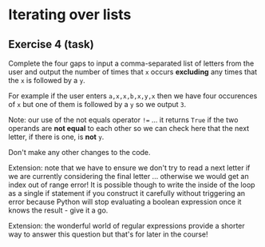# Iterating over lists
## Exercise 4 (task)

Complete the four gaps to input a comma-separated list of letters from the user and output the number of times that `x` occurs **excluding** any times that the `x` is followed by a `y`.

For example if the user enters `a,x,x,b,x,y,x` then we have four occurences of `x` but one of them is followed by a `y` so we output `3`.

Note: our use of the not equals operator `!=` ... it returns `True` if the two operands are **not equal** to each other so we can check here that the next letter, if there is one, is **not** `y`.

Don't make any other changes to the code.

Extension: note that we have to ensure we don't try to read a next letter if we are currently considering the final letter ... otherwise we would get an index out of range error! It is possible though to write the inside of the loop as a single if statement if you construct it carefully without triggering an error because Python will stop evaluating a boolean expression once it knows the result - give it a go.

Extension: the wonderful world of regular expressions provide a shorter way to answer this question but that's for later in the course!